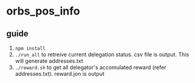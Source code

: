 # orbs_pos_info

## guide
1. `npm install`
2. `./run_all` to retreive current delegation status. csv file is output. This will generate addresses.txt
3. `./reward.sh` to get all delegator's accomulated reward (refer addresses.txt). reward.jon is output
